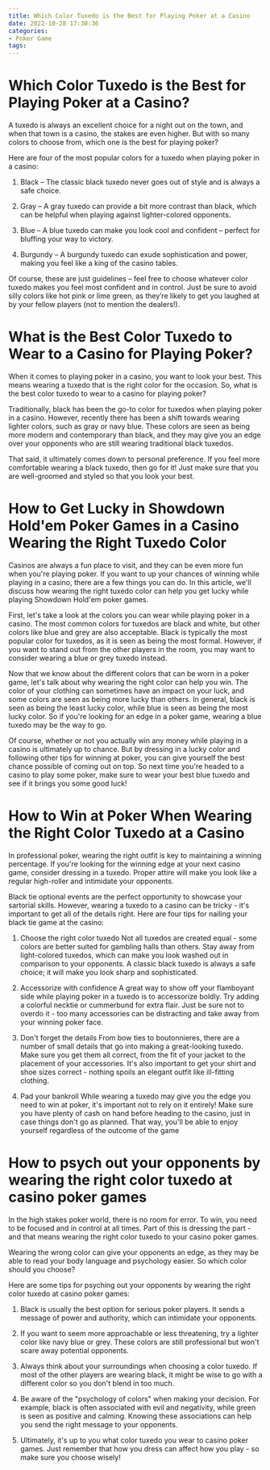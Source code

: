 ```yaml
---
title: Which Color Tuxedo is the Best for Playing Poker at a Casino
date: 2022-10-28 17:30:36
categories:
- Poker Game
tags:
---
```



#  Which Color Tuxedo is the Best for Playing Poker at a Casino?

A tuxedo is always an excellent choice for a night out on the town, and when that town is a casino, the stakes are even higher. But with so many colors to choose from, which one is the best for playing poker?

Here are four of the most popular colors for a tuxedo when playing poker in a casino:

1. Black – The classic black tuxedo never goes out of style and is always a safe choice.

2. Gray – A gray tuxedo can provide a bit more contrast than black, which can be helpful when playing against lighter-colored opponents.

3. Blue – A blue tuxedo can make you look cool and confident – perfect for bluffing your way to victory.

4. Burgundy – A burgundy tuxedo can exude sophistication and power, making you feel like a king of the casino tables.

Of course, these are just guidelines – feel free to choose whatever color tuxedo makes you feel most confident and in control. Just be sure to avoid silly colors like hot pink or lime green, as they’re likely to get you laughed at by your fellow players (not to mention the dealers!).

#  What is the Best Color Tuxedo to Wear to a Casino for Playing Poker?

When it comes to playing poker in a casino, you want to look your best. This means wearing a tuxedo that is the right color for the occasion. So, what is the best color tuxedo to wear to a casino for playing poker?

Traditionally, black has been the go-to color for tuxedos when playing poker in a casino. However, recently there has been a shift towards wearing lighter colors, such as gray or navy blue. These colors are seen as being more modern and contemporary than black, and they may give you an edge over your opponents who are still wearing traditional black tuxedos.

That said, it ultimately comes down to personal preference. If you feel more comfortable wearing a black tuxedo, then go for it! Just make sure that you are well-groomed and styled so that you look your best.

#  How to Get Lucky in Showdown Hold'em Poker Games in a Casino Wearing the Right Tuxedo Color 

Casinos are always a fun place to visit, and they can be even more fun when you're playing poker. If you want to up your chances of winning while playing in a casino, there are a few things you can do. In this article, we'll discuss how wearing the right tuxedo color can help you get lucky while playing Showdown Hold'em poker games.

First, let's take a look at the colors you can wear while playing poker in a casino. The most common colors for tuxedos are black and white, but other colors like blue and grey are also acceptable. Black is typically the most popular color for tuxedos, as it is seen as being the most formal. However, if you want to stand out from the other players in the room, you may want to consider wearing a blue or grey tuxedo instead.

Now that we know about the different colors that can be worn in a poker game, let's talk about why wearing the right color can help you win. The color of your clothing can sometimes have an impact on your luck, and some colors are seen as being more lucky than others. In general, black is seen as being the least lucky color, while blue is seen as being the most lucky color. So if you're looking for an edge in a poker game, wearing a blue tuxedo may be the way to go.

Of course, whether or not you actually win any money while playing in a casino is ultimately up to chance. But by dressing in a lucky color and following other tips for winning at poker, you can give yourself the best chance possible of coming out on top. So next time you're headed to a casino to play some poker, make sure to wear your best blue tuxedo and see if it brings you some good luck!

#  How to Win at Poker When Wearing the Right Color Tuxedo at a Casino 

In professional poker, wearing the right outfit is key to maintaining a winning percentage. If you're looking for the winning edge at your next casino game, consider dressing in a tuxedo. Proper attire will make you look like a regular high-roller and intimidate your opponents.

Black tie optional events are the perfect opportunity to showcase your sartorial skills. However, wearing a tuxedo to a casino can be tricky - it's important to get all of the details right. Here are four tips for nailing your black tie game at the casino:

1. Choose the right color tuxedo 
Not all tuxedos are created equal - some colors are better suited for gambling halls than others. Stay away from light-colored tuxedos, which can make you look washed out in comparison to your opponents. A classic black tuxedo is always a safe choice; it will make you look sharp and sophisticated.

2. Accessorize with confidence 
A great way to show off your flamboyant side while playing poker in a tuxedo is to accessorize boldly. Try adding a colorful necktie or cummerbund for extra flair. Just be sure not to overdo it - too many accessories can be distracting and take away from your winning poker face.

3. Don't forget the details 
From bow ties to boutonnieres, there are a number of small details that go into making a great-looking tuxedo. Make sure you get them all correct, from the fit of your jacket to the placement of your accessories. It's also important to get your shirt and shoe sizes correct - nothing spoils an elegant outfit like ill-fitting clothing.

4. Pad your bankroll 
While wearing a tuxedo may give you the edge you need to win at poker, it's important not to rely on it entirely! Make sure you have plenty of cash on hand before heading to the casino, just in case things don't go as planned. That way, you'll be able to enjoy yourself regardless of the outcome of the game

#  How to psych out your opponents by wearing the right color tuxedo at casino poker games

In the high stakes poker world, there is no room for error. To win, you need to be focused and in control at all times. Part of this is dressing the part - and that means wearing the right color tuxedo to your casino poker games.

Wearing the wrong color can give your opponents an edge, as they may be able to read your body language and psychology easier. So which color should you choose?

Here are some tips for psyching out your opponents by wearing the right color tuxedo at casino poker games:

1) Black is usually the best option for serious poker players. It sends a message of power and authority, which can intimidate your opponents.

2) If you want to seem more approachable or less threatening, try a lighter color like navy blue or grey. These colors are still professional but won't scare away potential opponents.

3) Always think about your surroundings when choosing a color tuxedo. If most of the other players are wearing black, it might be wise to go with a different color so you don't blend in too much.

4) Be aware of the "psychology of colors" when making your decision. For example, black is often associated with evil and negativity, while green is seen as positive and calming. Knowing these associations can help you send the right message to your opponents.

5) Ultimately, it's up to you what color tuxedo you wear to casino poker games. Just remember that how you dress can affect how you play - so make sure you choose wisely!